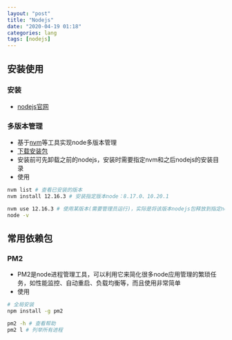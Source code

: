 ```yaml
---
layout: "post"
title: "Nodejs"
date: "2020-04-19 01:18"
categories: lang
tags: [nodejs]
---
```


## 安装使用

### 安装

- [nodejs官网](https://nodejs.org/zh-cn/)

### 多版本管理

- 基于[nvm](https://github.com/coreybutler/nvm-windows)等工具实现node多版本管理
- [下载安装包](https://github.com/coreybutler/nvm-windows/releases/download/1.1.7/nvm-setup.zip)
- 安装前可先卸载之前的nodejs，安装时需要指定nvm和之后nodejs的安装目录
- 使用

```bash
nvm list # 查看已安装的版本
nvm install 12.16.3 # 安装指定版本node：8.17.0、10.20.1

nvm use 12.16.3 # 使用某版本(需要管理员运行)，实际是将该版本nodejs包释放到指定nodejs安装目录
node -v
```

## 常用依赖包

### PM2

- PM2是node进程管理工具，可以利用它来简化很多node应用管理的繁琐任务，如性能监控、自动重启、负载均衡等，而且使用非常简单
- 使用

```bash
# 全局安装
npm install -g pm2

pm2 -h # 查看帮助
pm2 l # 列举所有进程
```


